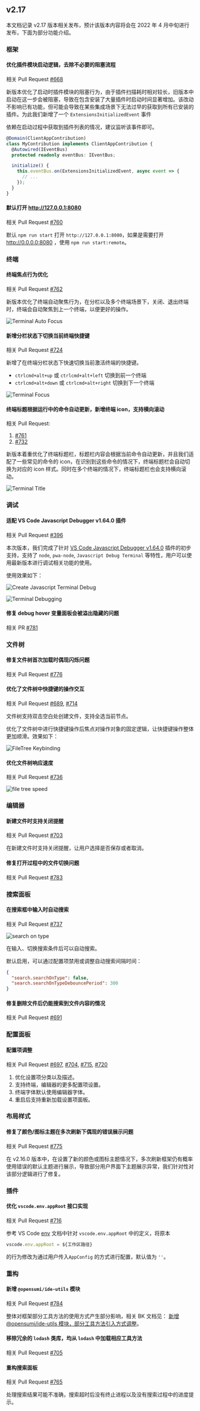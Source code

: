 ## v2.17

本文档记录 v2.17 版本相关发布，预计该版本内容将会在 2022 年 4 月中旬进行发布，下面为部分功能介绍。

### 框架

#### 优化插件模块启动逻辑，去除不必要的阻塞流程

相关 Pull Request [#668](https://github.com/opensumi/core/pull/668)

新版本优化了启动时插件模块的阻塞行为，由于插件扫描耗时相对较长，旧版本中启动在这一步会被阻塞，导致在包含安装了大量插件时启动时间显著增加。该改动不影响已有功能，但可能会导致在某些集成场景下无法过早的获取到所有已安装的插件。为此我们新增了一个 `ExtensionsInitializedEvent` 事件

依赖在启动过程中获取到插件列表的情况，建议监听该事件即可。

```typescript
@Domain(ClientAppContribution)
class MyContribution implements ClientAppContribution {
  @Autowired(IEventBus)
  protected readonly eventBus: IEventBus;

  initialize() {
    this.eventBus.on(ExtensionsInitializedEvent, async event => {
      // ...
    });
  }
}
```

#### 默认打开 http://127.0.0.1:8080
相关 Pull Request [#760](https://github.com/opensumi/core/pull/760)

默认 `npm run start` 打开 `http://127.0.0.1:8080`，如果是需要打开 http://0.0.0.0:8080 ，使用 `npm run start:remote`。

### 终端

#### 终端焦点行为优化

相关 Pull Request [#762](https://github.com/opensumi/core/pull/762)

新版本优化了终端自动聚焦行为，在分栏以及多个终端场景下，关闭、退出终端时，终端会自动聚焦到上一个终端，以便更好的操作。

![Terminal Auto Focus](https://img.alicdn.com/imgextra/i3/O1CN01lKCxhY1ge4l4cvR5C_!!6000000004166-1-tps-600-277.gif)

#### 新增分栏状态下切换当前终端快捷键

相关 Pull Request [#724](https://github.com/opensumi/core/pull/724)

新增了在终端分栏状态下快速切换当前激活终端的快捷键。

- `ctrlcmd+alt+up` 或 `ctrlcmd+alt+left` 切换到前一个终端
- `ctrlcmd+alt+down` 或 `ctrlcmd+alt+right` 切换到下一个终端

![Terminal Focus](https://img.alicdn.com/imgextra/i3/O1CN01l9DkvZ209elnKaOds_!!6000000006807-1-tps-1200-300.gif)

#### 终端标题根据运行中的命令自动更新，新增终端 icon，支持横向滚动

相关 Pull Request:

1. [#761](https://github.com/opensumi/core/pull/761)
2. [#732](https://github.com/opensumi/core/pull/732)

新版本着重优化了终端标题栏，标题栏内容会根据当前命令自动更新，并且我们适配了一些常见的命令的 icon，在识别到这些命令的情况下，终端标题栏会自动切换为对应的 icon 样式。同时在多个终端的情况下，终端标题栏也会支持横向滚动。

![Terminal Title](https://img.alicdn.com/imgextra/i1/O1CN018zJHkx1KGn4gSTjpd_!!6000000001137-1-tps-800-331.gif)

### 调试

#### 适配 VS Code Javascript Debugger v1.64.0 插件

相关 Pull Request [#396](https://github.com/opensumi/core/pulls/396)

本次版本，我们完成了针对 [VS Code Javascript Debugger v1.64.0](https://marketplace.visualstudio.com/items?itemName=ms-vscode.js-debug) 插件的初步支持，支持了 `node`, `pwa-node`, `Javascript Debug Terminal` 等特性，用户可以使用最新版本进行调试相关功能的使用。

使用效果如下：

![Create Javascript Terminal Debug](https://img.alicdn.com/imgextra/i1/O1CN010UpKIi1lzD76tVaNR_!!6000000004889-1-tps-1310-786.gif)

![Terminal Debugging](https://img.alicdn.com/imgextra/i4/O1CN01j5PJcK1khWCKv9HA8_!!6000000004715-1-tps-1200-644.gif)

#### 修复 debug hover 变量面板会被溢出隐藏的问题

相关 PR [#781](https://github.com/opensumi/core/pulls/781)

### 文件树

#### 修复文件树首次加载时偶现闪烁问题

相关 Pull Request [#776](https://github.com/opensumi/core/pulls/776)

#### 优化了文件树中快捷键的操作交互

相关 Pull Request [#689](https://github.com/opensumi/core/pull/689), [#714](https://github.com/opensumi/core/pull/714)

文件树支持双击空白处创建文件，支持全选当前节点。

优化了文件树中进行快捷键操作后焦点对操作对象的固定逻辑，让快捷键操作整体更加顺滑。效果如下：

![FileTree Keybinding](https://user-images.githubusercontent.com/9823838/159661558-f917849c-4b08-43ae-a5c8-725fc3d36d6f.gif)

#### 优化文件树响应速度

相关 Pull Request [#736](https://github.com/opensumi/core/pull/736)

![file tree speed](https://img.alicdn.com/imgextra/i2/O1CN01SKxaFC1b5euyi6YTg_!!6000000003414-1-tps-1920-1080.gif)

### 编辑器

#### 新建文件时支持关闭提醒

相关 Pull Request [#703](https://github.com/opensumi/core/pull/703)

在新建文件时支持关闭提醒，让用户选择是否保存或者取消。

#### 修复打开过程中的文件切换问题

相关 Pull Request [#783](https://github.com/opensumi/core/pull/783)

### 搜索面板

#### 在搜索框中输入时自动搜索

相关 Pull Request [#737](https://github.com/opensumi/core/pull/737)

![search on type](https://img.alicdn.com/imgextra/i4/O1CN01Tf7Dyy1zk0ads4BQQ_!!6000000006751-1-tps-2596-1268.gif)

在输入、切换搜索条件后可以自动搜索。

默认启用，可以通过配置项禁用或调整自动搜索间隔时间：

```json
{
  "search.searchOnType": false,
  "search.searchOnTypeDebouncePeriod": 300
}
```

#### 修复删除文件后仍能搜索到文件内容的情况

相关 Pull Request [#691](https://github.com/opensumi/core/pull/691)

### 配置面板

#### 配置项调整

相关 Pull Request [#697](https://github.com/opensumi/core/pull/697), [#704](https://github.com/opensumi/core/pull/704), [#715](https://github.com/opensumi/core/pull/715), [#720](https://github.com/opensumi/core/pull/720)

1. 优化设置项分类以及描述。
2. 支持终端，编辑器的更多配置项设置。
3. 终端字体默认使用编辑器字体。
4. 重启后支持重新加载设置项面板。

### 布局样式

#### 修复了颜色/图标主题在多次刷新下偶现的错误展示问题

相关 Pull Request [#775](https://github.com/opensumi/core/pull/775)

在 v2.16.0 版本中，在设置了新的颜色或图标主题情况下，多次刷新框架仍有概率使用错误的默认主题进行展示，导致部分用户界面下主题展示异常，我们针对性对该部分逻辑进行了修复。

### 插件

#### 优化 `vscode.env.appRoot` 接口实现

相关 Pull Request [#716](https://github.com/opensumi/core/pull/716)

参考 VS Code [env](https://code.visualstudio.com/api/references/vscode-api#env) 文档中针对 `vscode.env.appRoot` 中的定义，将原本

```ts
vscode.env.appRoot = ${工作区路径}
```

的行为修改为通过用户传入`AppConfig` 的方式进行配置，默认值为 `''`。

### 重构

#### 新增 `@opensumi/ide-utils` 模块

相关 Pull Request [#784](https://github.com/opensumi/core/pulls/784)

整体对框架部分工具方法的使用方式产生部分影响，相关 BK 文档见： [新增 @opensumi/ide-utils 模块，部分工具方法引入方式调整](https://github.com/opensumi/core/wiki/%E9%9B%86%E6%88%90%E6%8E%A5%E5%85%A5-Breaking-Changes#%E6%96%B0%E5%A2%9E-opensumiide-utils-%E6%A8%A1%E5%9D%97%E9%83%A8%E5%88%86%E5%B7%A5%E5%85%B7%E6%96%B9%E6%B3%95%E5%BC%95%E5%85%A5%E6%96%B9%E5%BC%8F%E8%B0%83%E6%95%B4)。

#### 移除冗余的 `lodash` 类库，均从 `lodash` 中加载相应工具方法

相关 Pull Request [#705](https://github.com/opensumi/core/pulls/705)

#### 重构搜索面板

相关 Pull Request [#765](https://github.com/opensumi/core/pulls/765)

处理搜索结果可能不准确，搜索超时后没有终止进程以及没有搜索过程中的进度提示。
